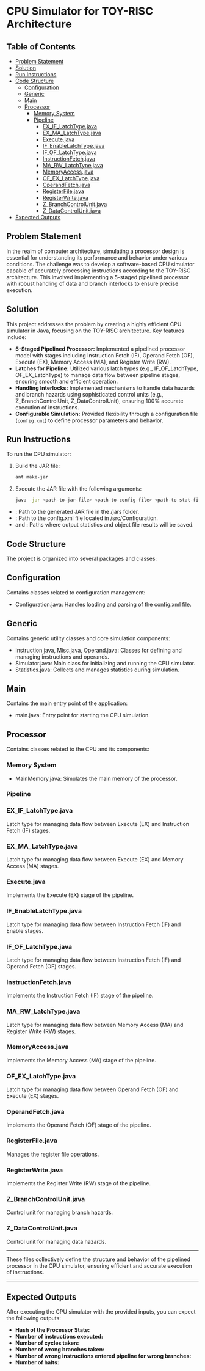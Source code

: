 # CPU Simulator for TOY-RISC Architecture

## Table of Contents

- [Problem Statement](#problem-statement)
- [Solution](#solution)
- [Run Instructions](#run-instructions)
- [Code Structure](#code-structure)
  - [Configuration](#configuration)
  - [Generic](#generic)
  - [Main](#main)
  - [Processor](#processor)
    - [Memory System](#memory-system)
    - [Pipeline](#pipeline)
      - [EX_IF_LatchType.java](#ex_if_latchtypejava)
      - [EX_MA_LatchType.java](#ex_ma_latchtypejava)
      - [Execute.java](#executejava)
      - [IF_EnableLatchType.java](#if_enablelatchtypejava)
      - [IF_OF_LatchType.java](#if_of_latchtypejava)
      - [InstructionFetch.java](#instructionfetchjava)
      - [MA_RW_LatchType.java](#ma_rw_latchtypejava)
      - [MemoryAccess.java](#memoryaccessjava)
      - [OF_EX_LatchType.java](#of_ex_latchtypejava)
      - [OperandFetch.java](#operandfetchjava)
      - [RegisterFile.java](#registerfilejava)
      - [RegisterWrite.java](#registerwritejava)
      - [Z_BranchControlUnit.java](#z_branchcontrolunitjava)
      - [Z_DataControlUnit.java](#z_datacontrolunitjava)
- [Expected Outputs](#expected-outputs)


## Problem Statement

In the realm of computer architecture, simulating a processor design is essential for understanding its performance and behavior under various conditions. The challenge was to develop a software-based CPU simulator capable of accurately processing instructions according to the TOY-RISC architecture. This involved implementing a 5-staged pipelined processor with robust handling of data and branch interlocks to ensure precise execution.

## Solution

This project addresses the problem by creating a highly efficient CPU simulator in Java, focusing on the TOY-RISC architecture. Key features include:

- **5-Staged Pipelined Processor:** Implemented a pipelined processor model with stages including Instruction Fetch (IF), Operand Fetch (OF), Execute (EX), Memory Access (MA), and Register Write (RW).
- **Latches for Pipeline:** Utilized various latch types (e.g., IF_OF_LatchType, OF_EX_LatchType) to manage data flow between pipeline stages, ensuring smooth and efficient operation.
- **Handling Interlocks:** Implemented mechanisms to handle data hazards and branch hazards using sophisticated control units (e.g., Z_BranchControlUnit, Z_DataControlUnit), ensuring 100% accurate execution of instructions.
- **Configurable Simulation:** Provided flexibility through a configuration file (`config.xml`) to define processor parameters and behavior.

## Run Instructions

To run the CPU simulator:

1. Build the JAR file:
   ```bash
   ant make-jar
2. Execute the JAR file with the following arguments:
   ```bash
   java -jar <path-to-jar-file> <path-to-config-file> <path-to-stat-file> <path-to-object-file>
- <path-to-jar-file>: Path to the generated JAR file in the /jars folder.
- <path-to-config-file>: Path to the config.xml file located in /src/Configuration.
- <path-to-stat-file> and <path-to-object-file>: Paths where output statistics and object file results will be saved.


## Code Structure
The project is organized into several packages and classes:

## Configuration
Contains classes related to configuration management:
- Configuration.java: Handles loading and parsing of the config.xml file.
## Generic
Contains generic utility classes and core simulation components:
- Instruction.java, Misc.java, Operand.java: Classes for defining and managing instructions and operands.
- Simulator.java: Main class for initializing and running the CPU simulator.
- Statistics.java: Collects and manages statistics during simulation.
## Main
Contains the main entry point of the application:
- main.java: Entry point for starting the CPU simulation.
## Processor
Contains classes related to the CPU and its components:
### Memory System
- MainMemory.java: Simulates the main memory of the processor.
### Pipeline
### EX_IF_LatchType.java
Latch type for managing data flow between Execute (EX) and Instruction Fetch (IF) stages.
### EX_MA_LatchType.java
Latch type for managing data flow between Execute (EX) and Memory Access (MA) stages.
### Execute.java
Implements the Execute (EX) stage of the pipeline.
### IF_EnableLatchType.java
Latch type for managing data flow between Instruction Fetch (IF) and Enable stages.
### IF_OF_LatchType.java
Latch type for managing data flow between Instruction Fetch (IF) and Operand Fetch (OF) stages.
### InstructionFetch.java
Implements the Instruction Fetch (IF) stage of the pipeline.
### MA_RW_LatchType.java
Latch type for managing data flow between Memory Access (MA) and Register Write (RW) stages.
### MemoryAccess.java
Implements the Memory Access (MA) stage of the pipeline.
### OF_EX_LatchType.java
Latch type for managing data flow between Operand Fetch (OF) and Execute (EX) stages.
### OperandFetch.java
Implements the Operand Fetch (OF) stage of the pipeline.
### RegisterFile.java
Manages the register file operations.
### RegisterWrite.java
Implements the Register Write (RW) stage of the pipeline.
### Z_BranchControlUnit.java
Control unit for managing branch hazards.
### Z_DataControlUnit.java
Control unit for managing data hazards.

---

These files collectively define the structure and behavior of the pipelined processor in the CPU simulator, ensuring efficient and accurate execution of instructions.


---

## Expected Outputs
After executing the CPU simulator with the provided inputs, you can expect the following outputs:

- **Hash of the Processor State:** 
- **Number of instructions executed:** 
- **Number of cycles taken:** 
- **Number of wrong branches taken:** 
- **Number of wrong instructions entered pipeline for wrong branches:** 
- **Number of halts:** 



